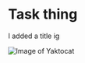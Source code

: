 # Task thing


I added a title ig

![Image of Yaktocat](https://octodex.github.com/images/yaktocat.png)
